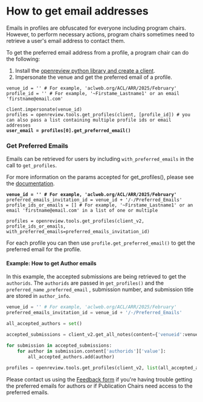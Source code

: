 # How to get email addresses

Emails in profiles are obfuscated for everyone including program chairs. However, to perform necessary actions, program chairs sometimes need to retrieve a user's email address to contact them.

To get the preferred email address from a profile, a program chair can do the following:

1. Install the [openreview python library and create a client](../../getting-started/using-the-api/installing-and-instantiating-the-python-client.md).
2. Impersonate the venue and get the preferred email of a profile.

<pre class="language-python"><code class="lang-python">venue_id = '' # For example, 'aclweb.org/ACL/ARR/2025/February'
profile_id = '' # For example, '~Firstame_Lastname1' or an email 'firstname@email.com'

client.impersonate(venue_id)
profiles = openreview.tools.get_profiles(client, [profile_id]) # you can also pass a list containing multiple profile ids or email addresses
<strong>user_email = profiles[0].get_preferred_email()
</strong></code></pre>



### Get Preferred Emails

Emails can be retrieved for users by including `with_preferred_emails` in the call to `get_profiles`. &#x20;

For more information on the params accepted for get\_profiles(), please see the [documentation](https://openreview-py.readthedocs.io/en/latest/api.html#openreview.tools.get_profiles).

<pre class="language-python"><code class="lang-python"><strong>venue_id = '' # For example, 'aclweb.org/ACL/ARR/2025/February'
</strong>preferred_emails_invitation_id = venue_id + '/-/Preferred_Emails'
profile_ids_or_emails = [] # For example, '~Firstame_Lastname1' or an email 'firstname@email.com' in a list of one or multiple

profiles = openreview.tools.get_profiles(client_v2, profile_ids_or_emails, with_preferred_emails=preferred_emails_invitation_id)
</code></pre>

For each profile you can then use `profile.get_preferred_email()`  to get the preferred email for the profile.

#### Example: How to get Author emails

In this example, the accepted submissions are being retrieved to get the `authorids`. The `authorids` are passed in `get_profiles()`  and the `preferred_name` ,`preferred_email` , submission number, and submission title are stored in `author_info`.

```python
venue_id = '' # For example, 'aclweb.org/ACL/ARR/2025/February'
preferred_emails_invitation_id = venue_id + '/-/Preferred_Emails'

all_accepted_authors = set()

accepted_submissions = client_v2.get_all_notes(content={'venueid':venue_id} )

for submission in accepted_submissions:
    for author in submission.content['authorids']['value']:
        all_accepted_authors.add(author)
        
profiles = openreview.tools.get_profiles(client_v2, list(all_accepted_authors), with_preferred_emails=preferred_emails_invitation_id)
```

Please contact us using the [Feedback form](https://openreview.net/contact) if you're having trouble getting the preferred emails for authors or if Publication Chairs need access to the preferred emails.
